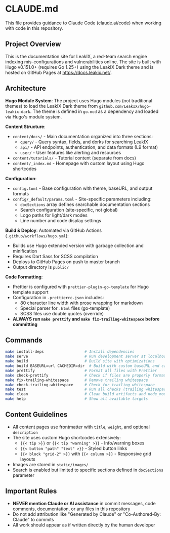 # CLAUDE.md

This file provides guidance to Claude Code (claude.ai/code) when working with
code in this repository.

## Project Overview

This is the documentation site for LeakIX, a red-team search engine indexing
mis-configurations and vulnerabilities online. The site is built with Hugo
v0.151.0+ (requires Go 1.25+) using the LeakIX Dark theme and is hosted on
GitHub Pages at https://docs.leakix.net/.

## Architecture

**Hugo Module System**: The project uses Hugo modules (not traditional themes)
to load the LeakIX Dark theme from `github.com/LeakIX/hugo-leakix-dark`. The
theme is defined in `go.mod` as a dependency and loaded via Hugo's module
system.

**Content Structure**:

- `content/docs/` - Main documentation organized into three sections:
  - `query/` - Query syntax, fields, and dorks for searching LeakIX
  - `api/` - API endpoints, authentication, and data formats (L9 format)
  - `user/` - User features like alerting and resources
- `content/tutorials/` - Tutorial content (separate from docs)
- `content/_index.md` - Homepage with custom layout using Hugo shortcodes

**Configuration**:

- `config.toml` - Base configuration with theme, baseURL, and output formats
- `config/_default/params.toml` - Site-specific parameters including:
  - `docSections` array defines searchable documentation sections
  - Search configuration (site-specific, not global)
  - Logo paths for light/dark modes
  - Line number and code display settings

**Build & Deploy**: Automated via GitHub Actions (`.github/workflows/hugo.yml`):

- Builds use Hugo extended version with garbage collection and minification
- Requires Dart Sass for SCSS compilation
- Deploys to GitHub Pages on push to master branch
- Output directory is `public/`

**Code Formatting**:

- Prettier is configured with `prettier-plugin-go-template` for Hugo template
  support
- Configuration in `.prettierrc.json` includes:
  - 80 character line width with prose wrapping for markdown
  - Special parser for `.html` files (go-template)
  - SCSS files use double quotes (override)
- **ALWAYS run `make prettify` and `make fix-trailing-whitespace` before
  committing**

## Commands

```bash
make install-deps                  # Install dependencies
make serve                         # Run development server at localhost:1313
make build                         # Build site with optimizations
make build BASEURL=url CACHEDIR=dir  # Build with custom baseURL and cache directory
make prettify                      # Format all files with Prettier
make check-prettify                # Check if files are properly formatted
make fix-trailing-whitespace       # Remove trailing whitespace
make check-trailing-whitespace     # Check for trailing whitespace
make test                          # Run all checks (trailing whitespace + prettify + build)
make clean                         # Clean build artifacts and node_modules
make help                          # Show all available targets
```

## Content Guidelines

- All content pages use frontmatter with `title`, `weight`, and optional
  `description`
- The site uses custom Hugo shortcodes extensively:
  - `{{< tip >}}` or `{{< tip "warning" >}}` - Info/warning boxes
  - `{{< button "path" "text" >}}` - Styled button links
  - `{{< block "grid-2" >}}` with `{{< column >}}` - Responsive grid layouts
- Images are stored in `static/images/`
- Search is enabled but limited to specific sections defined in `docSections`
  parameter

## Important Rules

- **NEVER mention Claude or AI assistance** in commit messages, code comments,
  documentation, or any files in this repository
- Do not add attribution like "Generated by Claude" or "Co-Authored-By: Claude"
  to commits
- All work should appear as if written directly by the human developer
